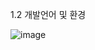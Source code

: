 1.2 개발언어 및 환경

![image](https://github.com/user-attachments/assets/74c18402-068b-446a-ae75-506670caaa41)
